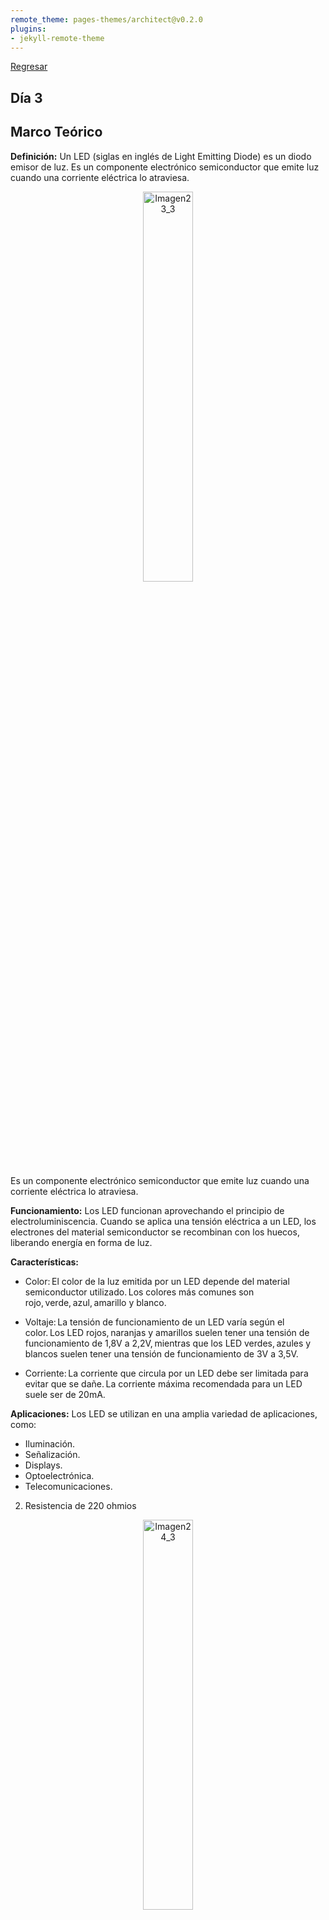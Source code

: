 ```yaml
---
remote_theme: pages-themes/architect@v0.2.0
plugins:
- jekyll-remote-theme
---
```


[Regresar](/BootcampKidsESPOL/)

## Día 3 

## Marco Teórico 

**Definición:** Un LED (siglas en inglés de Light Emitting Diode) es un diodo emisor de luz. Es un componente electrónico semiconductor que emite luz cuando una corriente eléctrica lo atraviesa.  

<p align="center">
  <img src="../Imagenes/Imagen23_3.png" alt="Imagen23_3" width="40%">
</p>

Es un componente electrónico semiconductor que emite luz cuando una corriente eléctrica lo atraviesa. 

**Funcionamiento:** Los LED funcionan aprovechando el principio de electroluminiscencia. Cuando se aplica una tensión eléctrica a un LED, los electrones del material semiconductor se recombinan con los huecos, liberando energía en forma de luz. 

**Características:** 
- Color: El color de la luz emitida por un LED depende del material semiconductor utilizado. Los colores más comunes son rojo, verde, azul, amarillo y blanco. 

- Voltaje: La tensión de funcionamiento de un LED varía según el color. Los LED rojos, naranjas y amarillos suelen tener una tensión de funcionamiento de 1,8V a 2,2V, mientras que los LED verdes, azules y blancos suelen tener una tensión de funcionamiento de 3V a 3,5V. 

- Corriente: La corriente que circula por un LED debe ser limitada para evitar que se dañe. La corriente máxima recomendada para un LED suele ser de 20mA. 

**Aplicaciones:** Los LED se utilizan en una amplia variedad de aplicaciones, como: 

- Iluminación.
- Señalización.
- Displays. 
- Optoelectrónica.
- Telecomunicaciones.

2. Resistencia de 220 ohmios 

<p align="center">
  <img src="../Imagenes/Imagen24_3.png" alt="Imagen24_3" width="40%">
</p>

**Definición:** Una resistencia es un componente electrónico que opone resistencia al paso de la corriente eléctrica. 

**Funcionamiento:** Las resistencias se fabrican con materiales resistivos, como el carbono o el metal. La resistencia de un material se mide en ohmios (Ω). 

**Características:**

- Valor: El valor de una resistencia se indica en ohmios. Las resistencias de 220 ohmios son muy comunes en electrónica. 

- Tolerancia: La tolerancia de una resistencia indica la precisión de su valor. Las resistencias con una tolerancia del 5% son las más comunes. 

- Potencia: La potencia de una resistencia indica la cantidad de energía que puede disipar. Las resistencias de 1/4 de vatio son las más comunes. 

**Aplicaciones:** Las resistencias se utilizan en una amplia variedad de aplicaciones, como: 

- Limitación de la corriente. 
- División de la tensión. 
- Conversión de energía. 
- Filtrado de señales. 

3. Protoboard 

<p align="center">
  <img src="../Imagenes/Imagen25_3.png" alt="Imagen25_3" width="40%">
</p>  

**Definición:** Un protoboard, también conocido como placa de pruebas o breadboard, es una herramienta que se utiliza para construir circuitos electrónicos de forma temporal. 

**Funcionamiento:** La protoboard está formada por una matriz de agujeros que se conectan eléctricamente entre sí. Los componentes electrónicos se insertan en estos agujeros y se conectan entre sí mediante cables de puente. 

**Características:**

- Tamaño: Las protoboards se fabrican en diferentes tamaños. La más común es la protoboard de tamaño completo, que tiene 830 puntos de conexión. 

- Tipo: Las protoboards pueden ser de dos tipos: 
    - Protoboard sin ranura central: Este tipo de protoboard tiene una ranura central que divide la placa en dos partes. La parte superior se utiliza para la alimentación y la parte inferior se utiliza para el circuito. 
    - Protoboard con ranura central: Este tipo de protoboard no tiene ranura central. Se puede utilizar para circuitos más grandes. 

**Aplicaciones:** Las protoboards se utilizan para: 

- Prototipar circuitos electrónicos. 
- Probar circuitos electrónicos. 
- Reparar circuitos electrónicos. 

4. ESP32 

<p align="center">
  <img src="../Imagenes/Imagen26_3.png" alt="Imagen26_3" width="40%">
</p>

**Definición:** El ESP32 es un microcontrolador de bajo costo, bajo consumo de energía y alta potencia de procesamiento. 

**Características:** 

- Microprocesador: El ESP32 tiene un microprocesador Xtensa LX106 de doble núcleo a 32 bits. 

- Memoria: El ESP32 tiene 4 MB de memoria flash y 520 KB de SRAM. 

- Conectividad: El ESP32 tiene Wi-Fi, Bluetooth y BLE. 

- Interfaz: El ESP32 tiene una interfaz USB, GPIO, SPI, I2C, UART y ADC. 

**Aplicaciones:** El ESP32 se puede utilizar para: 

- Internet de las cosas (IoT). 
- Dispositivos wearables. 
- Domótica. 
- Robótica. 

 

**Actividad 1: Encendido del LED sin programación** 

**Para esta práctica utilizaremos el simulador:** https://wokwi.com/projects/389719102071251969  

1. **Conecta el LED a la protoboard:** 

    -Inserta el LED en la protoboard. 

    <p align="center">
      <img src="../Imagenes/Imagen27_3.png" alt="Imagen27_3" width="40%">
    </p>

    - **Identifica el cátodo (-) y el ánodo (+) del LED.** El cátodo es la pata más corta del LED. 

    - Conecta el cátodo del LED a la fila negativa de la protoboard (GND). 

    <p align="center">
      <img src="../Imagenes/Imagen28_3.png" alt="Imagen28_3" width="40%">
    </p>

    - Conecta el ánodo del LED a la fila positiva de la protoboard (5V), mediante una resistencia de 220Ω 

    <p align="center">
      <img src="../Imagenes/Imagen29_3.png" alt="Imagen29_3" width="40%">
    </p>


2. **Conecta el protoboard al pin 5V y el gnd de la esp32.** 

    - Coloca el cable entre el pin 5V y la fila positiva de la protoboard (+). 

    - Coloca el cable entre el pin GND y la final negativa del protoboard (-). 

    <p align="center">
      <img src="../Imagenes/Imagen30_3.png" alt="Imagen30_3" width="40%">
    </p>
 

3. **Verifica la conexión:** 

    - Asegúrate de que todas las conexiones sean firmes. 

    - Revisa que no haya cables sueltos o cortocircuitos. 

4. **Enciende el ESP32:** 

    - Conecta la placa ESP32 a la computadora en el puerto USB. 

    - Observa el LED. El LED debería encenderse.  

    <p align="center">
      <img src="../Imagenes/Imagen31_3.png" alt="Imagen31_3" width="40%">
    </p>

5. Ahora procederemos a encender el led, con un botón. De tal forma que mientras se mantiene presionado el botón el led permanece encendido, se suelta y el led se apaga para ello cambiaremos el cable café, por un botón como se muestra a continuación: 

<p align="center">
  <img src="../Imagenes/Imagen32_3.png" alt="Imagen32_3" width="40%">
</p>

6. Ahora presionamos en play y mantenemos presionado el botón, donde podremos ver que el led se enciende. 

<p align="center">
  <img src="../Imagenes/Imagen33_3.png" alt="Imagen33_3" width="40%">
</p>

7. Ahora van a realizar lo mismo, pero para 5 leds en total de diferentes colores cada uno, en el mismo simulador. 